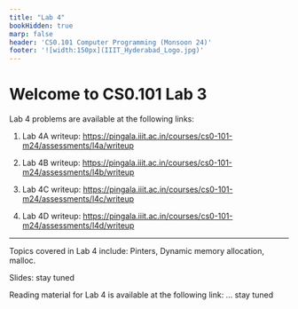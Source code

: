 ```yaml
---
title: "Lab 4"
bookHidden: true
marp: false
header: 'CS0.101 Computer Programming (Monsoon 24)'
footer: '![width:150px](IIIT_Hyderabad_Logo.jpg)'
---
```


# Welcome to CS0.101 Lab 3

Lab 4 problems are available at the following links:

1. Lab 4A writeup: https://pingala.iiit.ac.in/courses/cs0-101-m24/assessments/l4a/writeup
2. Lab 4B writeup: https://pingala.iiit.ac.in/courses/cs0-101-m24/assessments/l4b/writeup

3. Lab 4C writeup: https://pingala.iiit.ac.in/courses/cs0-101-m24/assessments/l4c/writeup
4. Lab 4D writeup: https://pingala.iiit.ac.in/courses/cs0-101-m24/assessments/l4d/writeup
--- 

Topics covered in Lab 4 include: Pinters, Dynamic memory allocation, malloc.

Slides:  stay tuned
    

Reading material for Lab 4 is available at the following link: 
    ... stay tuned
